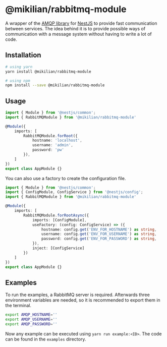 # @mikilian/rabbitmq-module

A wrapper of the [AMQP library](https://www.npmjs.com/package/amqplib) for [NestJS](https://nestjs.com)
to provide fast communication between services. The idea behind it is to provide possible ways of
communication with a message system without having to write a lot of code.

## Installation

```bash
# using yarn
yarn install @mikilian/rabbitmq-module

# using npm
npm install --save @mikilian/rabbitmq-module
```

## Usage

```ts
import { Module } from '@nestjs/common';
import { RabbitMQModule } from '@mikilian/rabbitmq-module'

@Module({
    imports: [
        RabbitMQModule.forRoot({
            hostname: 'localhost',
            username: 'admin',
            password: 'pw'
        }),
    ]
})
export class AppModule {}
```

You can also use a factory to create the configuration file.

```ts
import { Module } from '@nestjs/common';
import { ConfigModule, ConfigService } from '@nestjs/config';
import { RabbitMQModule } from '@mikilian/rabbitmq-module'

@Module({
    imports: [
        RabbitMQModule.forRootAsync({
            imports: [ConfigModule],
            useFactory: (config: ConfigService) => ({
                hostname: config.get('ENV_FOR_HOSTNAME') as string,
                username: config.get('ENV_FOR_USERNAME') as string,
                password: config.get('ENV_FOR_PASSWORD') as string,
            }),
            inject: [ConfigService]
        })
    ]
})
export class AppModule {}
```

## Examples

To run the examples, a RabbitMQ server is required. Afterwards three environment
variables are needed, so it is recommended to export them in the terminal.

```sh
export AMQP_HOSTNAME=''
export AMQP_USERNAME=''
export AMQP_PASSWORD=''
```

Now any example can be executed using `yarn run example:<ID>`.
The code can be found in the `examples` directory.
